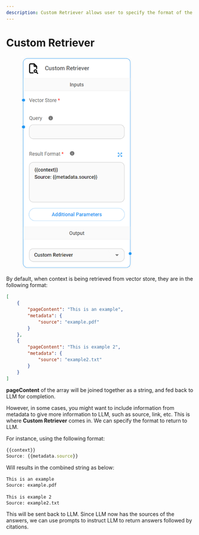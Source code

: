```yaml
---
description: Custom Retriever allows user to specify the format of the context to LLM
---
```


# Custom Retriever

<figure><img src="../../../.gitbook/assets/image (3).png" alt="" width="298"><figcaption></figcaption></figure>

By default, when context is being retrieved from vector store, they are in the following format:

```json
[ 
    {
        "pageContent": "This is an example",
        "metadata": {
            "source": "example.pdf"
        }
    },
    {
        "pageContent": "This is example 2",
        "metadata": {
            "source": "example2.txt"
        }
    }
]
```

**pageContent** of the array will be joined together as a string, and fed back to LLM for completion.

However, in some cases, you might want to include information from metadata to give more information to LLM, such as source, link, etc. This is where **Custom Retriever** comes in. We can specify the format to return to LLM.

For instance, using the following format:

```javascript
{{context}}
Source: {{metadata.source}}
```

Will results in the combined string as below:

```
This is an example
Source: example.pdf

This is example 2
Source: example2.txt
```

This will be sent back to LLM. Since LLM now has the sources of the answers, we can use prompts to instruct LLM to return answers followed by citations.
